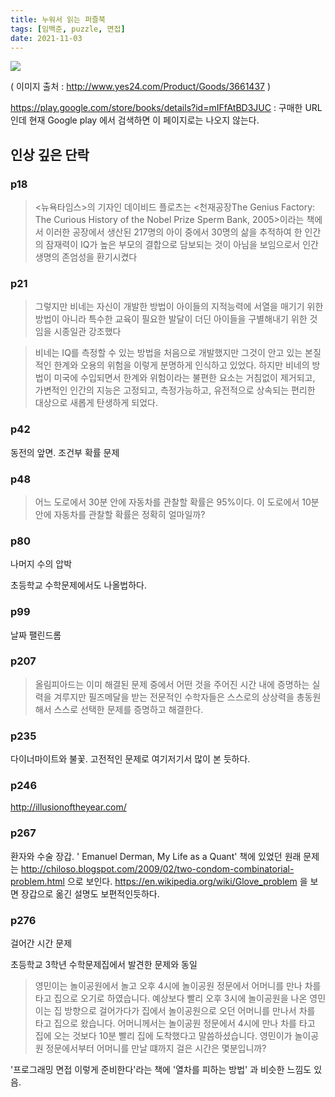 ```yaml
---
title: 누워서 읽는 퍼즐북
tags: [임백준, puzzle, 면접]
date: 2021-11-03
---
```


![](https://image.yes24.com/momo/TopCate0001/kepub/L_31444.jpg)

( 이미지 출처 : http://www.yes24.com/Product/Goods/3661437 )


https://play.google.com/store/books/details?id=mIFfAtBD3JUC : 구매한 URL인데 현재 Google play 에서 검색하면 이 페이지로는 나오지 않는다.

## 인상 깊은 단락

### p18
> <뉴욕타임스>의 기자인 데이비드 플로츠는 <천재공장The Genius Factory: The Curious History of the Nobel Prize Sperm Bank, 2005>이라는 책에서 이러한 공장에서 생산된 217명의 아이 중에서 30명의 삶을 추적하여 한 인간의 잠재력이 IQ가 높은 부모의 결합으로 담보되는 것이 아님을 보임으로서 인간 생명의 존엄성을 환기시켰다

### p21
> 그렇지만 비네는 자신이 개발한 방법이 아이들의 지적능력에 서열을 매기기 위한 방법이 아니라 특수한 교육이 필요한 발달이 더딘 아이들을 구별해내기 위한 것임을 시종일관 강조했다

> 비네는 IQ를 측정할 수 있는 방법을 처음으로 개발했지만 그것이 안고 있는 본질적인 한계와 오용의 위험을 이렇게 분명하게 인식하고 있었다. 하지만 비네의 방법이 미국에 수입되면서 한계와 위험이라는 불편한 요소는 거침없이 제거되고, 가변적인 인간의 지능은 고정되고, 측정가능하고, 유전적으로 상속되는 편리한 대상으로 새롭게 탄생하게 되었다.

### p42
동전의 앞면. 조건부 확률 문제

### p48
> 어느 도로에서 30분 안에 자동차를 관찰할 확률은 95%이다. 이 도로에서 10분 안에 자동차를 관찰할 확률은 정확히 얼마일까?

### p80
나머지 수의 압박

초등학교 수학문제에서도 나올법하다.

### p99
날짜 팰린드롬

### p207
> 올림피아드는 이미 해결된 문제 중에서 어떤 것을 주어진 시간 내에 증명하는 실력을 겨루지만 필즈메달을 받는 전문적인 수학자들은 스스로의 상상력을 총동원해서 스스로 선택한 문제를 증명하고 해결한다.

### p235
다이너마이트와 불꽃. 고전적인 문제로 여기저기서 많이 본 듯하다.

### p246

http://illusionoftheyear.com/

### p267
환자와 수술 장갑. ' Emanuel Derman, My Life as a Quant' 책에 있었던 원래 문제는 http://chiloso.blogspot.com/2009/02/two-condom-combinatorial-problem.html 으로 보인다. https://en.wikipedia.org/wiki/Glove_problem 을 보면 장갑으로 옮긴 설명도 보편적인듯하다.

### p276
걸어간 시간 문제

초등학교 3학년 수학문제집에서 발견한 문제와 동일

> 영민이는 놀이공원에서 놀고 오후 4시에 놀이공원 정문에서 어머니를 만나 차를 타고 집으로 오기로 하였습니다.
> 예상보다 빨리 오후 3시에 놀이공원을 나온 영민이는 집 방향으로 걸어가다가 집에서 놀이공원으로 오던 어머니를 만나서 차를 타고 집으로 왔습니다.
> 어머니께서는 놀이공원 정문에서 4시에 만나 차를 타고 집에 오는 것보다 10분 빨리 집에 도착했다고 말씀하셨습니다.
> 영민이가 놀이공원 정문에서부터 어머니를 만날 떄까지 걸은 시간은 몇분입니까?

'프로그래밍 면접 이렇게 준비한다'라는 책에 '열차를 피하는 방법' 과 비슷한 느낌도 있음.
